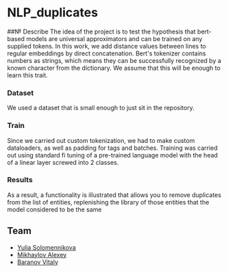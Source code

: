 # NLP_duplicates

##№ Describe
The idea of ​​the project is to test the hypothesis that bert-based models are universal approximators and can be trained on any supplied tokens.
In this work, we add distance values ​​between lines to regular embeddings by direct concatenation. Bert's tokenizer contains numbers as strings, which means they can be successfully recognized by a known character from the dictionary. We assume that this will be enough to learn this trait.

### Dataset
We used a dataset that is small enough to just sit in the repository.


### Train
Since we carried out custom tokenization, we had to make custom dataloaders, as well as padding for tags and batches.
Training was carried out using standard fi tuning of a pre-trained language model with the head of a linear layer screwed into 2 classes.

### Results

As a result, a functionality is illustrated that allows you to remove duplicates from the list of entities, replenishing the library of those entities that the model considered to be the same

## Team
- [Yulia Solomennikova](https://t.me/yul_solomen)
- [Mikhaylov Alexey](https://t.me/sp1derAlex) 
- [Baranov Vitaly](https://t.me/vitalybar)
